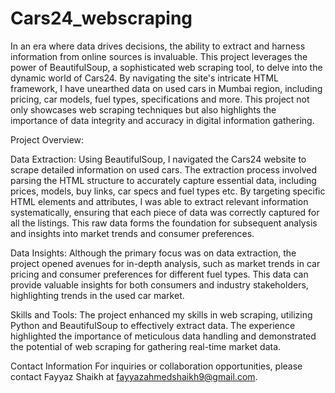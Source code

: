 # Cars24_webscraping
In an era where data drives decisions, the ability to extract and harness information from online sources is invaluable. This project leverages the power of BeautifulSoup, a sophisticated web scraping tool, to delve into the dynamic world of Cars24. By navigating the site's intricate HTML framework, I have unearthed data on used cars in Mumbai region, including pricing, car models, fuel types, specifications and more. This project not only showcases web scraping techniques but also highlights the importance of data integrity and accuracy in digital information gathering.

Project Overview:

Data Extraction: Using BeautifulSoup, I navigated the Cars24 website to scrape detailed information on used cars. The extraction process involved parsing the HTML structure to accurately capture essential data, including prices, models, buy links, car specs and fuel types etc. By targeting specific HTML elements and attributes, I was able to extract relevant information systematically, ensuring that each piece of data was correctly captured for all the listings. This raw data forms the foundation for subsequent analysis and insights into market trends and consumer preferences.

Data Insights: Although the primary focus was on data extraction, the project opened avenues for in-depth analysis, such as market trends in car pricing and consumer preferences for different fuel types. This data can provide valuable insights for both consumers and industry stakeholders, highlighting trends in the used car market.


Skills and Tools: The project enhanced my skills in web scraping, utilizing Python and BeautifulSoup to effectively extract data. The experience highlighted the importance of meticulous data handling and demonstrated the potential of web scraping for gathering real-time market data.

Contact Information
For inquiries or collaboration opportunities, please contact Fayyaz Shaikh at fayyazahmedshaikh9@gmail.com.
